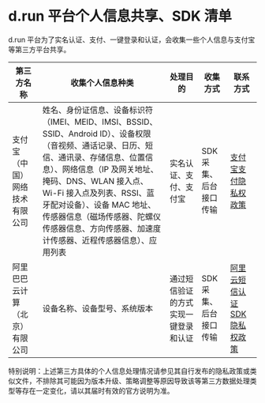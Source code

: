 # d.run 平台个人信息共享、SDK 清单

d.run 平台为了实名认证、支付、一键登录和认证，会收集一些个人信息与支付宝等第三方平台共享。

| 第三方名称 | 收集个人信息种类 | 处理目的 | 收集方式 | 联系方式 |
|----------|---------------|---------|---------|--------|
| 支付宝（中国）网络技术有限公司 | 姓名、身份证信息、设备标识符（IMEI、MEID、IMSI、BSSID、SSID、Android ID）、设备权限（音视频、通话记录、日历、短信、通讯录、存储信息、位置信息）、网络信息（IP 及网关地址、掩码、DNS、WLAN 接入点、Wi-Fi 接入点及列表、RSSI、蓝牙配对设备）、设备 MAC 地址、传感器信息（磁场传感器、陀螺仪传感器信息、方向传感器、加速度计传感器、近程传感器信息）、应用列表 | 实名认证、支付、支付宝 | SDK 采集、后台接口传输 | [支付宝支付隐私权政策](https://render.alipay.com/p/yuyan/180020010001196791/preview.html?agreementId=AG00000132) |
| 阿里巴巴云计算（北京）有限公司 | 设备名称、设备型号、系统版本 | 通过短信验证的方式实现一键登录和认证 | SDK 采集、后台接口传输 | [阿里云短信认证 SDK 隐私权政策](https://terms.alicdn.com/legal-agreement/terms/privacy_policy_full/20230922101800634/20230922101800634.html?spm=a2c4g.11186623.0.0.539641a6LKakLY) |

特别说明：上述第三方具体的个人信息处理情况请参见其自行发布的隐私政策或类似文件，不排除其可能因为版本升级、策略调整等原因导致该等第三方数据处理类型等存在一定变化，请以其届时有效的官方说明为准。
